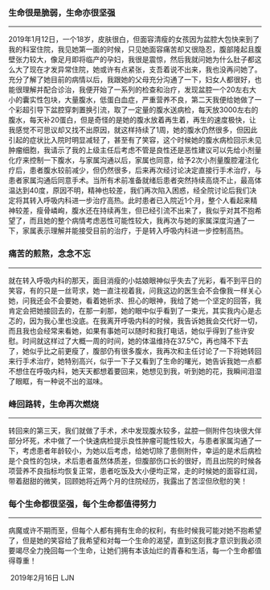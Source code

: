 ### **生命很是脆弱**，**生命亦很坚强**

---
​        2019年1月12日，一个18岁，皮肤很白，但面容清瘦的女孩因为盆腔大包快来到了我的科室住院，我见她第一面的时候，只见她面容痛苦却又很隐忍，腹部隆起且腹壁张力较大，像足月即将临产的孕妇，我很是震惊，然后我就问她为什么肚子都这么大了现在才发异常住院，她或许有点紧张，支吾着说不出来，我也没再问她了。充分了解了她目前的病情以后，我跟她的父母充分沟通了一下，妇女人都很好，也能很理解并配合诊治，我便开始了一系列的检查和治疗，发现盆腔一个20左右大小的囊实性包块，大量腹水，低蛋白血症，严重营养不良，第二天我便给她做了一个彩超引导下盆腔穿刺置换引流，取了一定量的腹水送病检，每天放3000左右的腹水，每天补20蛋白，但是奇怪的是她的腹水放着再生着，再生的速度极快，让我感觉不可思议却又找不出原因，就这样持续了1周，她的腹水仍然很多，但因此引起的症状比入院时明显减轻了，甚至有了笑容，这个时候她的腹水病检回示未见肿瘤细胞，我请示了我的上级主任后考虑不管是良性还是恶性建议可以先给小剂量化疗来控制一下腹水，与家属沟通以后，家属也同意，给予2次小剂量腹腔灌注化疗后，患者腹水较前减少，但仍然很多，后来再次经讨论决定直接行手术治疗，与患者家属沟通后同意手术。当所有术前准备就绪后患者突然持续高烧不止，最高体温达到40度，原因不明，精神也较差，我们再次陷入困惑，经全院讨论后我们决定将其转入呼吸内科进一步治疗高热。此时患者已入院近1个月，整个人看起来精神较差，瘦骨嶙峋，腹水还在持续再生，但已经引流不出来了，我似乎对其不抱希望了，而且她的整个病情考虑恶性可能性较大，我再次与她的家属深度沟通了一下，家属表示理解并能接受目前的治疗，于是转入呼吸内科进一步控制高热。



### **痛苦的煎熬**，**念念不忘**

---

​      就在转入呼吸内科的那天，面目消瘦的小姑娘眼神似乎失去了光彩，看不到平日的笑容，有的只是一丝苛求，她一直注视着我，问我这边的医生会不会像我一样关心她，问我还会不会要她，看着她祈求、担心的眼神，我给了她一个坚定的回答，我肯定会把她接回去的，在那一刹那，她的眼中似乎看到了一束光，其实我内心是忐忑的，因为我心里也没底。在我离开呼吸内科的时候，我告诉她我会交代好一切，而且我也会经常来看她，如果有事她可以随时和我打电话，她似乎得到了些许安慰。时间就这样过了大概一周的时间，她的体温维持在37.5℃，再也降不下去了，她似乎比之前更瘦了，腹部仍有很多腹水，我再次和主任讨论了一下将她转回来行手术治疗，她特别高兴，似乎一下子又看到了生命的曙光，她告诉我她一点都不想住在呼吸内科，她天天都想着要回来，她想见到我，听到她的花，我瞬间泪湿了眼眶，有一种说不出的滋味。



### **峰回路转**，**生命再次燃烧**

---

​      转回来的第三天，我们就做了手术，术中发现腹水较多，盆腔一侧附件包块很大伴部分坏死，术中做了一个快速病检提示良性肿瘤可能性较大，与患者家属沟通了一下，考虑患者年龄较小，为她以后考虑，给她切除了患侧附件，幸运的是术后病检是个良性的包块，术后患者虽然体质差，但腹部伤口长的很好，而且出院的时候各项营养不良指标均恢复正常，患者吃饭及大小便均正常，走的时候她的面容红润，带着甜甜的微笑，回顾她将近两个月的住院经历，我露出了苦涩但欣慰的笑！



### **每个生命都很坚强**，**每个生命都值得努力**

---

​     病魔或许不期而至，但每个人都有拥有生命的权利，有些时候我可能对她不抱希望了，但是她的笑容给了我希望和对每一个生命的渴望，直到这刻我才意识到我必须要竭尽全力挽回每一个生命，让她们拥有本该灿烂的青春和生活，每一个生命都值得尊重！

​                                                                                                                                     2019年2月16日          LJN